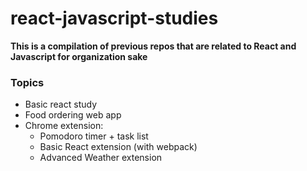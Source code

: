 # react-javascript-studies

**This is a compilation of previous repos that are related to React and Javascript for organization sake**

### Topics

-   Basic react study
-   Food ordering web app
-   Chrome extension:
    -   Pomodoro timer + task list
    -   Basic React extension (with webpack)
    -   Advanced Weather extension
